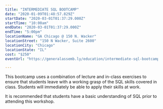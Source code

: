```yaml
---
title: "INTERMEDIATE SQL BOOTCAMP"
date: "2020-01-09T01:48:57.829Z"
startDate: "2020-03-01T01:37:29.000Z"
startTime: "10:00am"
endDate: "2020-03-01T01:37:29.000Z"
endTime: "5:00pm"
locationName: "GA Chicago @ 150 N. Wacker"
locationStreet: "150 N Wacker, Suite 2600"
locationCity: "Chicago"
locationState: "IL"
cost: "$250"
eventUrl: "https://generalassemb.ly/education/intermediate-sql-bootcamp-11604657-8f13-44db-9bd4-8199d5721255/chicago/95859"

---
```


This bootcamp uses a combination of lecture and in-class exercises to ensure that students leave with a working grasp of the SQL skills covered in class. Students will immediately be able to apply their skills at work.

It is recommended that students have a basic understanding of SQL prior to attending this workshop.

